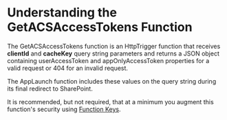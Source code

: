 # Understanding the GetACSAccessTokens Function
The GetACSAccessTokens function is an HttpTrigger function that receives 
**clientId** and **cacheKey** query string parameters and returns a JSON object containing 
userAccessToken and appOnlyAccessToken properties for a valid request or 404 for an invalid request.

The AppLaunch function includes these values on the query string during its final redirect to SharePoint. 

It is recommended, but not required, that at a minimum you augment this function's security 
using [Function Keys](https://docs.microsoft.com/en-us/azure/azure-functions/functions-bindings-http-webhook#working-with-keys).